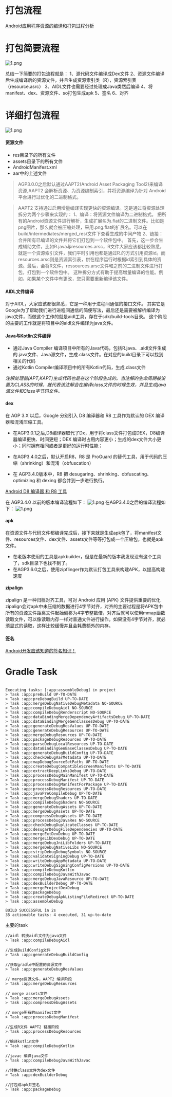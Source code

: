# 打包流程

[Android应用程序资源的编译和打包过程分析](https://blog.csdn.net/Luoshengyang/article/details/8744683?ops_request_misc=%257B%2522request%255Fid%2522%253A%2522168886880016782427427132%2522%252C%2522scm%2522%253A%252220140713.130102334.pc%255Fblog.%2522%257D&request_id=168886880016782427427132&biz_id=0&utm_medium=distribute.pc_search_result.none-task-blog-2~blog~first_rank_ecpm_v1~rank_v31_ecpm-2-8744683-null-null.268^v1^koosearch&utm_term=%E6%89%93%E5%8C%85&spm=1018.2226.3001.4450&ydreferer=aHR0cHM6Ly9zby5jc2RuLm5ldC9zby9zZWFyY2g%2FcT0lRTYlODklOTMlRTUlOEMlODUmdD1ibG9nJnU9THVvc2hlbmd5YW5n)

# 打包简要流程

![1.png](a_package1.png)

总结一下简要的打包流程就是：
1、源代码文件编译成Dex文件
2、资源文件编译后生成编译后的资源文件，并且生成资源索引类（R），资源索引表（resource.asrc）
3、AIDL文件也需要经过处理成Java类然后编译
4、将manifest、dex、资源文件、so打包生成apk
5、签名
6、对齐

# 详细打包流程

![1.png](a_package2.png)

#### 资源文件

* res目录下的所有文件
* assets目录下的所有文件
* AndroidManifest.xml
* aar中的上述文件

>AGP3.0.0之后默认通过AAPT2(Android Asset Packaging Tool2)来编译资源,AAPT2 会解析资源、为资源编制索引，并将资源编译为针对 Android平台进行过优化的二进制格式。

>AAPT2 支持通过启用增量编译实现更快的资源编译。这是通过将资源处理拆分为两个步骤来实现的：
>1、编译：将资源文件编译为二进制格式。
>把所有的Android资源文件进行解析，生成扩展名为.flat的二进制文件。比如是png图片，那么就会被压缩处理，采用.png.flat的扩展名。可以在build/intermediates/merged_res/文件下查看生成的中间产物
>2、链接：合并所有已编译的文件并将它们打包到一个软件包中。
>首先，这一步会生成辅助文件，比如R.java与resources.arsc，R文件大家应该都比较熟悉，就是一个资源索引文件，我们平时引用也都是通过R.的方式引用资源id。而resources.arsc则是资源索引表，供在程序运行时根据id索引到具体的资源。最后，会将R文件，ressources.arsc文件和之前的二进制文件进行打包，打包到一个软件包中。
>这种拆分方式有助于提高增量编译的性能。例如，如果某个文件中有更改，您只需要重新编译该文件。

#### AIDL文件编译

对于AIDL，大家应该都很熟悉，它是一种用于进程间通信的接口文件。
其实它是Google为了帮助我们进行进程间通信的简便写法，最后还是需要被解析编译为java文件，而做这个工作的就是aidl工具，存在于sdk/build-tools目录。
这个阶段的主要的工作就是将项目中的aidl文件编译为java文件。

#### Java与Kotlin文件编译

* 通过Java Compiler 编译项目中所有的Java代码，包括R.java、.aidl文件生成的.java文件、Java源文件，生成.class文件。在对应的build目录下可以找到相关的代码
* 通过Kotlin Compiler编译项目中的所有Kotlin代码，生成.class文件

*注解处理器(APT,KAPT)生成代码也是在这个阶段生成的。当注解的生命周期被设置为CLASS的时候，就代表该注解会在编译class文件的时候生效，并且生成java源文件和Class字节码文件。*

#### dex

在 AGP 3.X 以后，Google 分别引入 D8 编译器和 R8 工具作为默认的 DEX 编译器和混淆压缩工具。

* 在AGP3.0.1之后,D8编译器取代了Dx，用于将class文件打包成DEX，D8编译器编译更快、时间更短；DEX 编译时占用内容更小；生成的dex文件大小更小；同时拥有相同或者是更好的运行时性能；

* 在AGP3.4.0之后，默认开启R8，R8 是 ProGuard 的替代工具，用于代码的压缩（shrinking）和混淆（obfuscation）

* 在 AGP3.4.0版本中，R8 把 desugaring、shrinking、obfuscating、optimizing 和 dexing 都合并到一步进行执行。

[Android D8 编译器 和 R8 工具](https://juejin.cn/post/6973089862278725640)

在 AGP3.4.0 以前的版本编译流程如下：
![1.png](a_package3.png)
在AGP3.4.0之后的编译流程如下：
![1.png](a_package4.png)

#### apk

在资源文件与代码文件都编译完成后，接下来就是生成apk包了，将manifest文件、resources文件、dex文件、assets文件等等打包成一个压缩包，也就是apk文件。

* 在老版本使用的工具是apkbuilder，但是在最新的版本我发现没有这个工具了，sdk目录下也找不到了。
* 在AGP3.6.0之后，使用zipflinger作为默认打包工具来构建APK，以提高构建速度

#### zipalign

zipalign 是一种归档对齐工具，可对 Android 应用 (APK) 文件提供重要的优化
zipalign会对apk中未压缩的数据进行4字节对齐，对齐的主要过程是将APK包中所有的资源文件距离文件起始偏移为4字节整数倍，对齐后就可以使用mmap函数读取文件，可以像读取内存一样对普通文件进行操作。如果没有4字节对齐，就必须显式的读取，这样比较缓慢并且会耗费额外的内存。

#### 签名

[Android开发应该知道的签名知识！](https://juejin.cn/post/7111116047960244254)




# Gradle Task

```

Executing tasks: [:app:assembleDebug] in project
> Task :app:preBuild UP-TO-DATE
> Task :app:preDebugBuild UP-TO-DATE
> Task :app:mergeDebugNativeDebugMetadata NO-SOURCE
> Task :app:compileDebugAidl NO-SOURCE
> Task :app:compileDebugRenderscript NO-SOURCE
> Task :app:dataBindingMergeDependencyArtifactsDebug UP-TO-DATE
> Task :app:dataBindingMergeGenClassesDebug UP-TO-DATE
> Task :app:generateDebugResValues UP-TO-DATE
> Task :app:generateDebugResources UP-TO-DATE
> Task :app:mergeDebugResources UP-TO-DATE
> Task :app:packageDebugResources UP-TO-DATE
> Task :app:parseDebugLocalResources UP-TO-DATE
> Task :app:dataBindingGenBaseClassesDebug UP-TO-DATE
> Task :app:generateDebugBuildConfig UP-TO-DATE
> Task :app:checkDebugAarMetadata UP-TO-DATE
> Task :app:mapDebugSourceSetPaths UP-TO-DATE
> Task :app:createDebugCompatibleScreenManifests UP-TO-DATE
> Task :app:extractDeepLinksDebug UP-TO-DATE
> Task :app:processDebugMainManifest UP-TO-DATE
> Task :app:processDebugManifest UP-TO-DATE
> Task :app:processDebugManifestForPackage UP-TO-DATE
> Task :app:processDebugResources UP-TO-DATE
> Task :app:javaPreCompileDebug UP-TO-DATE
> Task :app:mergeDebugShaders UP-TO-DATE
> Task :app:compileDebugShaders NO-SOURCE
> Task :app:generateDebugAssets UP-TO-DATE
> Task :app:mergeDebugAssets UP-TO-DATE
> Task :app:compressDebugAssets UP-TO-DATE
> Task :app:processDebugJavaRes NO-SOURCE
> Task :app:checkDebugDuplicateClasses UP-TO-DATE
> Task :app:desugarDebugFileDependencies UP-TO-DATE
> Task :app:mergeExtDexDebug UP-TO-DATE
> Task :app:mergeLibDexDebug UP-TO-DATE
> Task :app:mergeDebugJniLibFolders UP-TO-DATE
> Task :app:mergeDebugNativeLibs NO-SOURCE
> Task :app:stripDebugDebugSymbols NO-SOURCE
> Task :app:validateSigningDebug UP-TO-DATE
> Task :app:writeDebugAppMetadata UP-TO-DATE
> Task :app:writeDebugSigningConfigVersions UP-TO-DATE
> Task :app:compileDebugKotlin
> Task :app:compileDebugJavaWithJavac
> Task :app:mergeDebugJavaResource UP-TO-DATE
> Task :app:dexBuilderDebug UP-TO-DATE
> Task :app:mergeProjectDexDebug
> Task :app:packageDebug
> Task :app:createDebugApkListingFileRedirect UP-TO-DATE
> Task :app:assembleDebug

BUILD SUCCESSFUL in 2s
35 actionable tasks: 4 executed, 31 up-to-date

```

主要的task

```
//aidl 转换aidl文件为java文件
> Task :app:compileDebugAidl

//生成BuildConfig文件
> Task :app:generateDebugBuildConfig

//获取gradle中配置的资源文件
> Task :app:generateDebugResValues

// merge资源文件，AAPT2 编译阶段
> Task :app:mergeDebugResources

// merge assets文件
> Task :app:mergeDebugAssets
> Task :app:compressDebugAssets

// merge所有的manifest文件
> Task :app:processDebugManifest

//生成R文件 AAPT2 链接阶段
> Task :app:processDebugResources

//编译kotlin文件
> Task :app:compileDebugKotlin

//javac 编译java文件
> Task :app:compileDebugJavaWithJavac

//转换class文件为dex文件
> Task :app:dexBuilderDebug

//打包成apk并签名
> Task :app:packageDebug


```